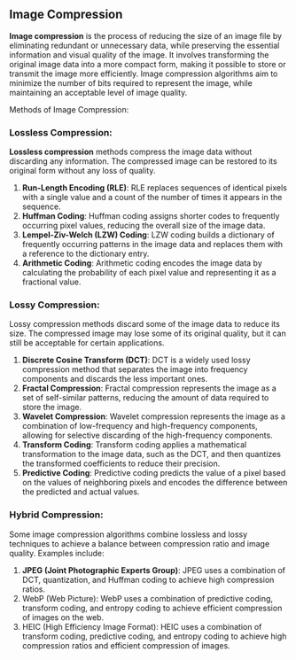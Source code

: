 ## Image Compression
**Image compression** is the process of reducing the size of an image file by eliminating redundant or unnecessary data, while preserving the essential information and visual quality of the image. It involves transforming the original image data into a more compact form, making it possible to store or transmit the image more efficiently. Image compression algorithms aim to minimize the number of bits required to represent the image, while maintaining an acceptable level of image quality.

Methods of Image Compression:
### Lossless Compression:
**Lossless compression** methods compress the image data without discarding any information. The compressed image can be restored to its original form without any loss of quality.
1. **Run-Length Encoding (RLE)**: RLE replaces sequences of identical pixels with a single value and a count of the number of times it appears in the sequence.
2. **Huffman Coding**: Huffman coding assigns shorter codes to frequently occurring pixel values, reducing the overall size of the image data.
3. **Lempel-Ziv-Welch (LZW) Coding**: LZW coding builds a dictionary of frequently occurring patterns in the image data and replaces them with a reference to the dictionary entry.
4. **Arithmetic Coding**: Arithmetic coding encodes the image data by calculating the probability of each pixel value and representing it as a fractional value.
### Lossy Compression:
Lossy compression methods discard some of the image data to reduce its size. The compressed image may lose some of its original quality, but it can still be acceptable for certain applications.
1. **Discrete Cosine Transform (DCT)**: DCT is a widely used lossy compression method that separates the image into frequency components and discards the less important ones.
2. **Fractal Compression**: Fractal compression represents the image as a set of self-similar patterns, reducing the amount of data required to store the image.
3. **Wavelet Compression**: Wavelet compression represents the image as a combination of low-frequency and high-frequency components, allowing for selective discarding of the high-frequency components.
4. **Transform Coding**: Transform coding applies a mathematical transformation to the image data, such as the DCT, and then quantizes the transformed coefficients to reduce their precision.
5. **Predictive Coding**: Predictive coding predicts the value of a pixel based on the values of neighboring pixels and encodes the difference between the predicted and actual values.
### Hybrid Compression:
Some image compression algorithms combine lossless and lossy techniques to achieve a balance between compression ratio and image quality. Examples include:
1. **JPEG (Joint Photographic Experts Group)**: JPEG uses a combination of DCT, quantization, and Huffman coding to achieve high compression ratios.
2. WebP (Web Picture): WebP uses a combination of predictive coding, transform coding, and entropy coding to achieve efficient compression of images on the web.
3. HEIC (High Efficiency Image Format): HEIC uses a combination of transform coding, predictive coding, and entropy coding to achieve high compression ratios and efficient compression of images.

